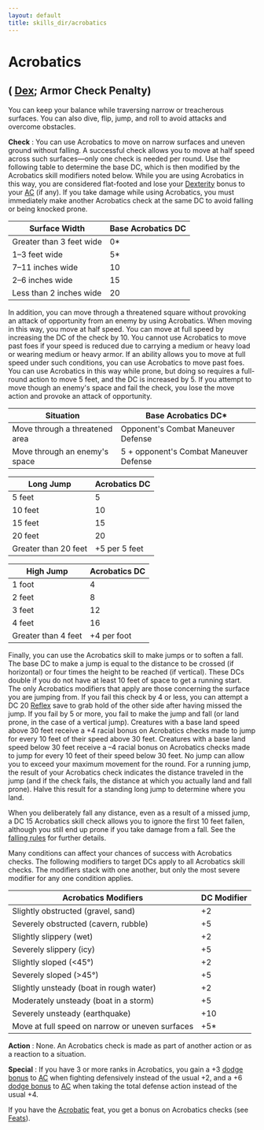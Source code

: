 ```yaml
---
layout: default
title: skills_dir/acrobatics
---
```

# Acrobatics

## ( [Dex](../gettingStarted#_dexterity); Armor Check Penalty)

You can keep your balance while traversing narrow or treacherous surfaces. You can also dive, flip, jump, and roll to avoid attacks and overcome obstacles.

**Check** : You can use Acrobatics to move on narrow surfaces and uneven ground without falling. A successful check allows you to move at half speed across such surfaces—only one check is needed per round. Use the following table to determine the base DC, which is then modified by the Acrobatics skill modifiers noted below. While you are using Acrobatics in this way, you are considered flat-footed and lose your [Dexterity](../gettingStarted#_dexterity) bonus to your [AC](../combat#_armor-class) (if any). If you take damage while using Acrobatics, you must immediately make another Acrobatics check at the same DC to avoid falling or being knocked prone.

| Surface Width | Base Acrobatics DC |
| --- | --- |
| Greater than 3 feet wide | 0\* |
| 1–3 feet wide | 5\* |
| 7–11 inches wide | 10 |
| 2–6 inches wide | 15 |
| Less than 2 inches wide | 20 |

In addition, you can move through a threatened square without provoking an attack of opportunity from an enemy by using Acrobatics. When moving in this way, you move at half speed. You can move at full speed by increasing the DC of the check by 10. You cannot use Acrobatics to move past foes if your speed is reduced due to carrying a medium or heavy load or wearing medium or heavy armor. If an ability allows you to move at full speed under such conditions, you can use Acrobatics to move past foes. You can use Acrobatics in this way while prone, but doing so requires a full-round action to move 5 feet, and the DC is increased by 5. If you attempt to move though an enemy's space and fail the check, you lose the move action and provoke an attack of opportunity.

| Situation | Base Acrobatics DC\* |
| --- | --- |
| Move through a threatened area | Opponent's Combat Maneuver Defense |
| Move through an enemy's space | 5 + opponent's Combat Maneuver Defense |

  
  

| Long Jump | Acrobatics DC |
| --- | --- |
| 5 feet | 5 |
| 10 feet | 10 |
| 15 feet | 15 |
| 20 feet | 20 |
| Greater than 20 feet | +5 per 5 feet |

| High Jump | Acrobatics DC |
| --- | --- |
| 1 foot | 4 |
| 2 feet | 8 |
| 3 feet | 12 |
| 4 feet | 16 |
| Greater than 4 feet | +4 per foot |

Finally, you can use the Acrobatics skill to make jumps or to soften a fall. The base DC to make a jump is equal to the distance to be crossed (if horizontal) or four times the height to be reached (if vertical). These DCs double if you do not have at least 10 feet of space to get a running start. The only Acrobatics modifiers that apply are those concerning the surface you are jumping from. If you fail this check by 4 or less, you can attempt a DC 20 [Reflex](../combat#_reflex) save to grab hold of the other side after having missed the jump. If you fail by 5 or more, you fail to make the jump and fall (or land prone, in the case of a vertical jump). Creatures with a base land speed above 30 feet receive a +4 racial bonus on Acrobatics checks made to jump for every 10 feet of their speed above 30 feet. Creatures with a base land speed below 30 feet receive a –4 racial bonus on Acrobatics checks made to jump for every 10 feet of their speed below 30 feet. No jump can allow you to exceed your maximum movement for the round. For a running jump, the result of your Acrobatics check indicates the distance traveled in the jump (and if the check fails, the distance at which you actually land and fall prone). Halve this result for a standing long jump to determine where you land.

When you deliberately fall any distance, even as a result of a missed jump, a DC 15 Acrobatics skill check allows you to ignore the first 10 feet fallen, although you still end up prone if you take damage from a fall. See the [falling rules](../environment#_falling) for further details.

Many conditions can affect your chances of success with Acrobatics checks. The following modifiers to target DCs apply to all Acrobatics skill checks. The modifiers stack with one another, but only the most severe modifier for any one condition applies.

| Acrobatics Modifiers | DC Modifier |
| --- | --- |
| Slightly obstructed (gravel, sand) | +2 |
| Severely obstructed (cavern, rubble) | +5 |
| Slightly slippery (wet) | +2 |
| Severely slippery (icy) | +5 |
| Slightly sloped (<45°) | +2 |
| Severely sloped (>45°) | +5 |
| Slightly unsteady (boat in rough water) | +2 |
| Moderately unsteady (boat in a storm) | +5 |
| Severely unsteady (earthquake) | +10 |
| Move at full speed on narrow or uneven surfaces | +5\* |

**Action** : None. An Acrobatics check is made as part of another action or as a reaction to a situation.

**Special** : If you have 3 or more ranks in Acrobatics, you gain a +3 [dodge bonus](../combat#_dodge-bonuses) to [AC](../combat#_armor-class) when fighting defensively instead of the usual +2, and a +6 [dodge bonus](../combat#_dodge-bonuses) to [AC](../combat#_armor-class) when taking the total defense action instead of the usual +4.

If you have the [Acrobatic](../feats#_acrobatic) feat, you get a bonus on Acrobatics checks (see [Feats](../feats)).

